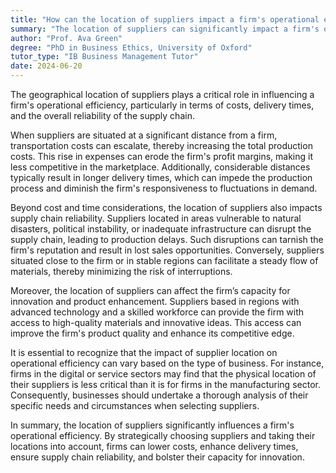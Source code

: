 ```yaml
---
title: "How can the location of suppliers impact a firm's operational efficiency?"
summary: "The location of suppliers can significantly impact a firm's operational efficiency through costs, delivery times, and supply chain reliability."
author: "Prof. Ava Green"
degree: "PhD in Business Ethics, University of Oxford"
tutor_type: "IB Business Management Tutor"
date: 2024-06-20
---
```


The geographical location of suppliers plays a critical role in influencing a firm's operational efficiency, particularly in terms of costs, delivery times, and the overall reliability of the supply chain.

When suppliers are situated at a significant distance from a firm, transportation costs can escalate, thereby increasing the total production costs. This rise in expenses can erode the firm's profit margins, making it less competitive in the marketplace. Additionally, considerable distances typically result in longer delivery times, which can impede the production process and diminish the firm's responsiveness to fluctuations in demand.

Beyond cost and time considerations, the location of suppliers also impacts supply chain reliability. Suppliers located in areas vulnerable to natural disasters, political instability, or inadequate infrastructure can disrupt the supply chain, leading to production delays. Such disruptions can tarnish the firm's reputation and result in lost sales opportunities. Conversely, suppliers situated close to the firm or in stable regions can facilitate a steady flow of materials, thereby minimizing the risk of interruptions.

Moreover, the location of suppliers can affect the firm’s capacity for innovation and product enhancement. Suppliers based in regions with advanced technology and a skilled workforce can provide the firm with access to high-quality materials and innovative ideas. This access can improve the firm's product quality and enhance its competitive edge.

It is essential to recognize that the impact of supplier location on operational efficiency can vary based on the type of business. For instance, firms in the digital or service sectors may find that the physical location of their suppliers is less critical than it is for firms in the manufacturing sector. Consequently, businesses should undertake a thorough analysis of their specific needs and circumstances when selecting suppliers.

In summary, the location of suppliers significantly influences a firm's operational efficiency. By strategically choosing suppliers and taking their locations into account, firms can lower costs, enhance delivery times, ensure supply chain reliability, and bolster their capacity for innovation.
    